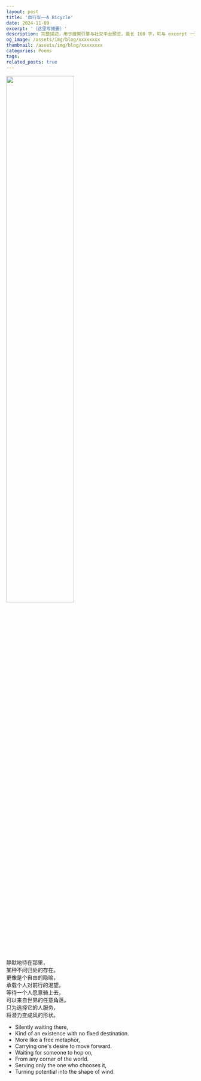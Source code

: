 ```yaml
---
layout: post
title: '自行车——A Bicycle'
date: 2024-11-09
excerpt: '（这里写摘要）'
description: 完整描述，用于搜索引擎与社交平台预览，最长 160 字，可与 excerpt 一致
og_image: /assets/img/blog/xxxxxxxx
thumbnail: /assets/img/blog/xxxxxxxx
categories: Poems
tags: 
related_posts: true
---
```


<img src="{{ '/assets/img/blog/xxxxxxxx' | relative_url }}" style="width:60%;">

静默地待在那里，  
某种不问归处的存在。  
更像是个自由的隐喻，  
承载个人对前行的渴望。  
等待一个人愿意骑上去，  
可以来自世界的任意角落。  
只为选择它的人服务，  
将潜力变成风的形状。

- Silently waiting there,
- Kind of an existence with no fixed destination.
- More like a free metaphor,
- Carrying one's desire to move forward.
- Waiting for someone to hop on,
- From any corner of the world.
- Serving only the one who chooses it,
- Turning potential into the shape of wind.